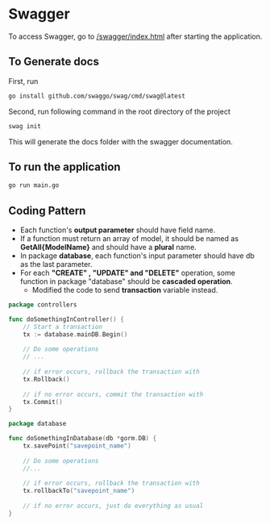 # Swagger
To access Swagger, go to [/swagger/index.html](http://localhost:9000/swagger/index.html) after starting the application.

## To Generate docs
First, run
```bash
go install github.com/swaggo/swag/cmd/swag@latest
```

Second, run following command in the root directory of the project
```bash
swag init
```
This will generate the docs folder with the swagger documentation.

## To run the application
```bash
go run main.go
```

## Coding Pattern
- Each function's **output parameter** should have field name.
- If a function must return an array of model, it should be named as **GetAll{ModelName}** and should have a **plural** name.
- In package **database**, each function's input parameter should have db as the last parameter.
- For each **"CREATE" , "UPDATE" and "DELETE"** operation, some function in package "database" should be **cascaded operation**.
  - Modified the code to send **transaction** variable instead.
```go
package controllers

func doSomethingInController() {
	// Start a transaction
	tx := database.mainDB.Begin()
	
	// Do some operations 
	// ...
	
	// if error occurs, rollback the transaction with 
	tx.Rollback()
	
	// if no error occurs, commit the transaction with
	tx.Commit()	
}
```

```go
package database

func doSomethingInDatabase(db *gorm.DB) {
	tx.savePoint("savepoint_name")
	
	// Do some operations 
	//...
	
	// if error occurs, rollback the transaction with
	tx.rollbackTo("savepoint_name")
	
	// if no error occurs, just do everything as usual
}
```